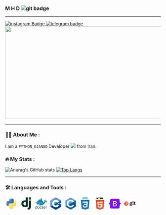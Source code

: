 ### M H D <img src="https://img.shields.io/github/followers/alirezamhd?style=social" alt="git badge"/>
---
<a href="https://instagram.com/alirezaa_mhd/">
    <img src="https://img.shields.io/badge/Instagram-purple?style=for-the-badge&logo=Instagram&logoColor=white" alt="instagram Badge"/>
 </a>
 <a href="https://t.me/alirezaa_mhd/">
    <img src="https://img.shields.io/badge/Telegram-blue?style=for-the-badge&logo=Telegram&logoColor=white" alt="telegram badge"/>
 </a>
 


<!--
**alirezamhd/alirezamhd** is a ✨ _special_ ✨ repository because its `README.md` (this file) appears on your GitHub profile.

Here are some ideas to get you started:

- 🔭 I’m currently working on ...
- 🌱 I’m currently learning ...
- 👯 I’m looking to collaborate on ...
- 🤔 I’m looking for help with ...
- 💬 Ask me about ...
- 📫 How to reach me: ...
- 😄 Pronouns: ...
- ⚡ Fun fact: ...

<div id="header" align="center">
  <img src="https://media.giphy.com/media/M9gbBd9nbDrOTu1Mqx/giphy.gif" width="100"/>
  <div id="badges">
  <a href="https://instagram.com/alirezaa_mhd/">
    <img src="https://img.shields.io/badge/Instagram-purple?style=for-the-badge&logo=Instagram&logoColor=white" alt="LinkedIn Badge"/>
  </a>
  <a href="https://t.me/alirezaa_mhd/">
    <img src="https://img.shields.io/badge/Telegram-blue?style=for-the-badge&logo=Telegram&logoColor=white" alt="LinkedIn Badge"/>
  </a>
  </div>
</div>
-->


<div align="center">
  <img src="https://media.giphy.com/media/dWesBcTLavkZuG35MI/giphy.gif" width="600" height="300"/>
</div>

---

### :man_technologist: About Me :
I am a `PYTHON_DJANGO` Developer <img src="https://media.giphy.com/media/WUlplcMpOCEmTGBtBW/giphy.gif" width="30"> from Iran.

### :fire: My Stats :
![Anurag's GitHub stats](https://github-readme-stats.vercel.app/api?username=anuraghazra&theme=vue&show_icons=true)
[![Top Langs](https://github-readme-stats.vercel.app/api/top-langs/?username=alirezamhd&layout=compact&theme=vue)](https://github.com/anuraghazra/github-readme-stats)

---

### :hammer_and_wrench: Languages and Tools :
<div>
  <img src="https://github.com/devicons/devicon/blob/master/icons/python/python-original.svg" title="python" alt="python" width="40" height="40"/>&nbsp;
  <img src="https://github.com/devicons/devicon/blob/master/icons/django/django-plain.svg" title="django" alt="django" width="40" height="40"/>&nbsp;
  <img src="https://github.com/devicons/devicon/blob/master/icons/docker/docker-original-wordmark.svg" title="docker" alt="docker" width="40" height="40"/>&nbsp;
  <img src="https://github.com/devicons/devicon/blob/master/icons/cplusplus/cplusplus-original.svg" title="cplusplus" alt="cplusplus" width="40" height="40"/>&nbsp;
  <img src="https://github.com/devicons/devicon/blob/master/icons/c/c-original.svg" title="c" alt="c" width="40" height="40"/>&nbsp;
  <img src="https://github.com/devicons/devicon/blob/master/icons/css3/css3-plain-wordmark.svg"  title="CSS3" alt="CSS" width="40" height="40"/>&nbsp;
  <img src="https://github.com/devicons/devicon/blob/master/icons/html5/html5-original-wordmark.svg" title="HTML5" alt="HTML" width="40" height="40"/>&nbsp;
  <img src="https://github.com/devicons/devicon/blob/master/icons/bootstrap/bootstrap-original.svg" title="bootstrap" alt="bootstrap" width="40" height="40"/>&nbsp;
  <img src="https://github.com/devicons/devicon/blob/master/icons/git/git-original-wordmark.svg" title="Git" **alt="Git" width="40" height="40"/>
</div>

